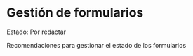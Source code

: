 # Gestión de formularios

Estado: Por redactar

Recomendaciones para gestionar el estado de los formularios